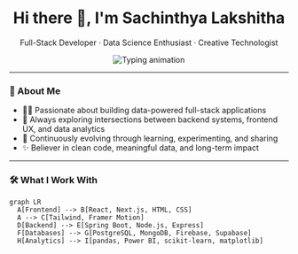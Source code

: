 <h1 align="center">Hi there 👋, I'm Sachinthya Lakshitha</h1>
<p align="center">
  Full-Stack Developer · Data Science Enthusiast · Creative Technologist
</p>

<p align="center">
  <img src="https://readme-typing-svg.demolab.com?font=Fira+Code&weight=600&size=22&duration=4000&pause=1000&color=36BCF7&center=true&vCenter=true&multiline=true&width=800&height=60&lines=Transforming+Ideas+into+Impactful+Digital+Solutions;Exploring+Data%2C+Design+and+Engineering;Building+Modern%2C+Scalable+Applications" alt="Typing animation" />
</p>

---

### 🚀 About Me

- 👨‍💻 Passionate about building data-powered full-stack applications  
- 🎯 Always exploring intersections between backend systems, frontend UX, and data analytics  
- 🌱 Continuously evolving through learning, experimenting, and sharing  
- ✨ Believer in clean code, meaningful data, and long-term impact

---

### 🛠️ What I Work With

```mermaid
graph LR
  A[Frontend] --> B[React, Next.js, HTML, CSS]
  A --> C[Tailwind, Framer Motion]
  D[Backend] --> E[Spring Boot, Node.js, Express]
  F[Databases] --> G[PostgreSQL, MongoDB, Firebase, Supabase]
  H[Analytics] --> I[pandas, Power BI, scikit-learn, matplotlib]
